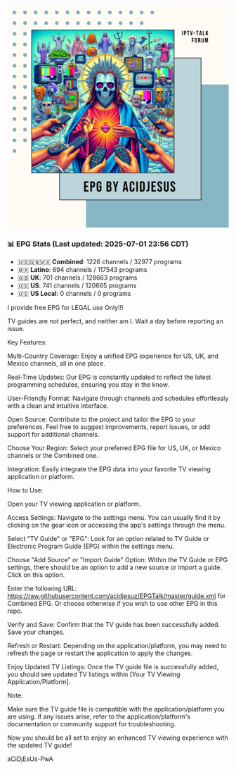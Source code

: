 ![EPG Logo](TVGuide.png)

<!-- EPG-STATS-START -->
### 📊 EPG Stats (Last updated: 2025-07-01 23:56 CDT)

- 🇺🇸🇬🇧🇲🇽 **Combined**: 1226 channels / 32977 programs
- 🇲🇽 **Latino**: 694 channels / 117543 programs
- 🇬🇧 **UK**: 701 channels / 128663 programs
- 🇺🇸 **US**: 741 channels / 120665 programs
- 🇺🇸 **US Local**: 0 channels / 0 programs
<!-- EPG-STATS-END -->

I provide free EPG for LEGAL use Only!!!

TV guides are not perfect, and neither am I. Wait a day before reporting an issue.



Key Features:

Multi-Country Coverage: Enjoy a unified EPG experience for US, UK, and Mexico channels, all in one place.

Real-Time Updates: Our EPG is constantly updated to reflect the latest programming schedules, ensuring you stay in the know.

User-Friendly Format: Navigate through channels and schedules effortlessly with a clean and intuitive interface.

Open Source: Contribute to the project and tailor the EPG to your preferences. Feel free to suggest improvements, report issues, or add support for additional channels.


Choose Your Region: Select your preferred EPG file for US, UK, or Mexico channels or the Combined one.

Integration: Easily integrate the EPG data into your favorite TV viewing application or platform.



How to Use:

Open your TV viewing application or platform.

Access Settings: Navigate to the settings menu. You can usually find it by clicking on the gear icon or accessing the app's settings through the menu.

Select "TV Guide" or "EPG": Look for an option related to TV Guide or Electronic Program Guide (EPG) within the settings menu.

Choose "Add Source" or "Import Guide" Option: Within the TV Guide or EPG settings, there should be an option to add a new source or import a guide. Click on this option.

Enter the following URL: https://raw.githubusercontent.com/acidjesuz/EPGTalk/master/guide.xml for Combined EPG. Or choose otherwise if you wish to use other EPG in this repo.

Verify and Save: Confirm that the TV guide has been successfully added.
Save your changes.

Refresh or Restart: Depending on the application/platform, you may need to refresh the page or restart the application to apply the changes.


Enjoy Updated TV Listings: Once the TV guide file is successfully added, you should see updated TV listings within [Your TV Viewing Application/Platform].

Note:

Make sure the TV guide file is compatible with the application/platform you are using.
If any issues arise, refer to the application/platform's documentation or community support for troubleshooting.


Now you should be all set to enjoy an enhanced TV viewing experience with the updated TV guide!

aCiDjEsUs-PwA
